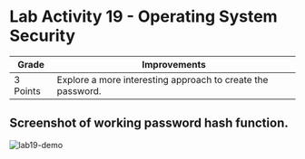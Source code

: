# Lab Activity 19 - Operating System Security

|Grade|Improvements|
|-------|------|
|3 Points|Explore a more interesting approach to create the password.|

## Screenshot of working password hash function. 
![lab19-demo](https://i.postimg.cc/nh0T43YR/image.png)